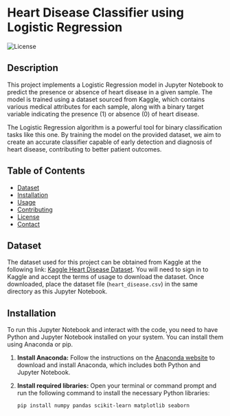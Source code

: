 # Heart Disease Classifier using Logistic Regression

![License](https://img.shields.io/badge/license-MIT-blue.svg)

## Description

This project implements a Logistic Regression model in Jupyter Notebook to predict the presence or absence of heart disease in a given sample. The model is trained using a dataset sourced from Kaggle, which contains various medical attributes for each sample, along with a binary target variable indicating the presence (1) or absence (0) of heart disease.

The Logistic Regression algorithm is a powerful tool for binary classification tasks like this one. By training the model on the provided dataset, we aim to create an accurate classifier capable of early detection and diagnosis of heart disease, contributing to better patient outcomes.

## Table of Contents

- [Dataset](#dataset)
- [Installation](#installation)
- [Usage](#usage)
- [Contributing](#contributing)
- [License](#license)
- [Contact](#contact)

## Dataset

The dataset used for this project can be obtained from Kaggle at the following link: [Kaggle Heart Disease Dataset](https://www.kaggle.com/your-kaggle-username/heart-disease-dataset). You will need to sign in to Kaggle and accept the terms of usage to download the dataset. Once downloaded, place the dataset file (`heart_disease.csv`) in the same directory as this Jupyter Notebook.

## Installation

To run this Jupyter Notebook and interact with the code, you need to have Python and Jupyter Notebook installed on your system. You can install them using Anaconda or pip.

1. **Install Anaconda:** Follow the instructions on the [Anaconda website](https://www.anaconda.com/products/individual) to download and install Anaconda, which includes both Python and Jupyter Notebook.

2. **Install required libraries:** Open your terminal or command prompt and run the following command to install the necessary Python libraries:

   ```bash
   pip install numpy pandas scikit-learn matplotlib seaborn

